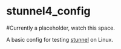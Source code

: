 # stunnel4_config

#Currently a placeholder, watch this space.

A basic config for testing [stunnel](https://www.stunnel.org/index.html) on Linux.
